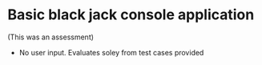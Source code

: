 # Basic black jack console application 
(This was an assessment)

+ No user input. Evaluates soley from test cases provided
